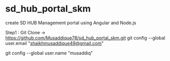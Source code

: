 # sd_hub_portal_skm

create SD HUB Management portal using Angular and Node.js

Step1 : Git Clone -> https://github.com/Musaddique78/sd_hub_portal_skm.git
git config --global user.email "shaikhmusaddique49@gmail.com"

git config --global user.name "musaddiq"
